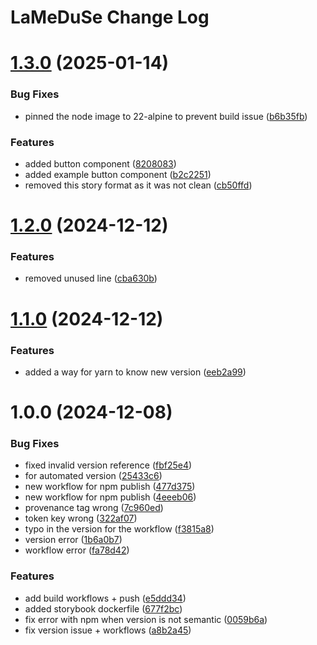 # LaMeDuSe Change Log

# [1.3.0](https://github.com/LaMeDuSe/lameduse-libs-ui-react/compare/v1.2.0...v1.3.0) (2025-01-14)


### Bug Fixes

* pinned the node image to 22-alpine to prevent build issue ([b6b35fb](https://github.com/LaMeDuSe/lameduse-libs-ui-react/commit/b6b35fb0de1c0518884f3e8f3a7cd9f08bf433ae))


### Features

* added button component ([8208083](https://github.com/LaMeDuSe/lameduse-libs-ui-react/commit/82080836692f316a341548f9f89efd0c76ccb37b))
* added example button component ([b2c2251](https://github.com/LaMeDuSe/lameduse-libs-ui-react/commit/b2c22515930189c655a7fff2287558e560216767))
* removed this story format as it was not clean ([cb50ffd](https://github.com/LaMeDuSe/lameduse-libs-ui-react/commit/cb50ffda52daae5c817fb196098cc4e129180314))

# [1.2.0](https://github.com/LaMeDuSe/lameduse-libs-ui-react/compare/v1.1.0...v1.2.0) (2024-12-12)


### Features

* removed unused line ([cba630b](https://github.com/LaMeDuSe/lameduse-libs-ui-react/commit/cba630b5e2a40fb97c452389883d5d6dd1b03230))

# [1.1.0](https://github.com/LaMeDuSe/lameduse-libs-ui-react/compare/v1.0.0...v1.1.0) (2024-12-12)


### Features

* added a way for yarn to know new version ([eeb2a99](https://github.com/LaMeDuSe/lameduse-libs-ui-react/commit/eeb2a99012fdac390dc299af18bd7c4342b070bc))

# 1.0.0 (2024-12-08)


### Bug Fixes

* fixed invalid version reference ([fbf25e4](https://github.com/LaMeDuSe/lameduse-libs-ui-react/commit/fbf25e43f907f8da2dff305a3993ed55ebb73b80))
* for automated version ([25433c6](https://github.com/LaMeDuSe/lameduse-libs-ui-react/commit/25433c66546e5960e951da54acf23a9f445f9636))
* new workflow for npm publish ([477d375](https://github.com/LaMeDuSe/lameduse-libs-ui-react/commit/477d375dbf3a4222557463295d173ada1c5fecd8))
* new workflow for npm publish ([4eeeb06](https://github.com/LaMeDuSe/lameduse-libs-ui-react/commit/4eeeb06763a51934868e2fb3f52dd8ff9667556a))
* provenance tag wrong ([7c960ed](https://github.com/LaMeDuSe/lameduse-libs-ui-react/commit/7c960ed1bdacc9538f06bd85ab48d3c5bf9df4e1))
* token key wrong ([322af07](https://github.com/LaMeDuSe/lameduse-libs-ui-react/commit/322af07e36eb51ceaa0c6534cde53c5b6b54c69a))
* typo in the version for the workflow ([f3815a8](https://github.com/LaMeDuSe/lameduse-libs-ui-react/commit/f3815a8fcb27b51e363d83415c952de629beffd2))
* version error ([1b6a0b7](https://github.com/LaMeDuSe/lameduse-libs-ui-react/commit/1b6a0b71296a1d2e9f57c274887f6654a4df0d2d))
* workflow error ([fa78d42](https://github.com/LaMeDuSe/lameduse-libs-ui-react/commit/fa78d4209559aa87e52436a02bb62ae18ba3852e))


### Features

* add build workflows + push ([e5ddd34](https://github.com/LaMeDuSe/lameduse-libs-ui-react/commit/e5ddd340ab7268b3c1f5f89903160c2a21548848))
* added storybook dockerfile ([677f2bc](https://github.com/LaMeDuSe/lameduse-libs-ui-react/commit/677f2bcf0feafb30820f1b2e8994423211c5c82f))
* fix error with npm when version is not semantic ([0059b6a](https://github.com/LaMeDuSe/lameduse-libs-ui-react/commit/0059b6afcca853d29a1888dc3f17e07234782fc5))
* fix version issue + workflows ([a8b2a45](https://github.com/LaMeDuSe/lameduse-libs-ui-react/commit/a8b2a458799e55a51ab4a5462fad2c9cc4916044))
